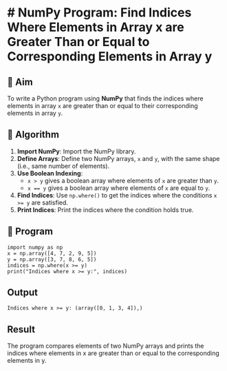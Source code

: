 # # NumPy Program: Find Indices Where Elements in Array x are Greater Than or Equal to Corresponding Elements in Array y

## 🎯 Aim
To write a Python program using **NumPy** that finds the indices where elements in array `x` are greater than or equal to their corresponding elements in array `y`.

## 🧠 Algorithm
1. **Import NumPy**: Import the NumPy library.
2. **Define Arrays**: Define two NumPy arrays, `x` and `y`, with the same shape (i.e., same number of elements).
3. **Use Boolean Indexing**: 
   - `x > y` gives a boolean array where elements of `x` are greater than `y`.
   - `x == y` gives a boolean array where elements of `x` are equal to `y`.
4. **Find Indices**: Use `np.where()` to get the indices where the conditions `x >= y` are satisfied.
5. **Print Indices**: Print the indices where the condition holds true.

## 🧾 Program

```
import numpy as np
x = np.array([4, 7, 2, 9, 5])
y = np.array([3, 7, 8, 6, 5])
indices = np.where(x >= y)
print("Indices where x >= y:", indices)
```

## Output
```
Indices where x >= y: (array([0, 1, 3, 4]),)
```

## Result
The program compares elements of two NumPy arrays and prints the indices where elements in x are greater than or equal to the corresponding elements in y.
